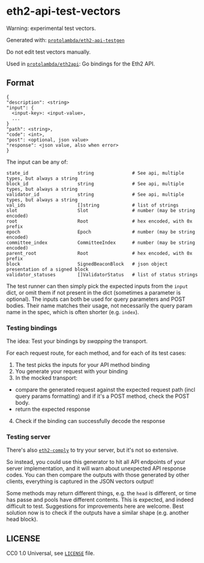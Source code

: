 # eth2-api-test-vectors

Warning: experimental test vectors.

Generated with: [`protolambda/eth2-api-testgen`](https://github.com/protolambda/eth2-api-testgen)

Do not edit test vectors manually.

Used in [`protolambda/eth2api`](https://github.com/protolambda/eth2api/): Go bindings for the Eth2 API.

## Format

```
{
"description": <string>
"input": {
  <input-key>: <input-value>,
  ...
}
"path": <string>,
"code": <int>,
"post": <optional, json value>
"response": <json value, also when error>
}
```

The input can be any of:
```
state_id                  string              # See api, multiple types, but always a string
block_id                  string              # See api, multiple types, but always a string
validator_id              string              # See api, multiple types, but always a string
val_ids                   []string            # list of strings
slot                      Slot                # number (may be string encoded)
root                      Root                # hex encoded, with 0x prefix
epoch                     Epoch               # number (may be string encoded)
committee_index           CommitteeIndex      # number (may be string encoded)
parent_root               Root                # hex encoded, with 0x prefix
block                     SignedBeaconBlock   # json object presentation of a signed block
validator_statuses        []ValidatorStatus   # list of status strings
```

The test runner can then simply pick the expected inputs from the `input` dict,
 or omit them if not present in the dict (sometimes a parameter is optional).
The inputs can both be used for query parameters and POST bodies. 
Their name matches their usage, not necessarily the query param name in the spec, which is often shorter (e.g. `index`).

### Testing bindings

The idea: Test your bindings by *swapping* the transport.

For each request route, for each method, and for each of its test cases:
1. The test picks the inputs for your API method binding
2. You generate your request with your binding
3. In the mocked transport:
  - compare the generated request against the expected request path (incl query params formatting) and if it's a POST method, check the POST body.
  - return the expected response
4. Check if the binding can successfully decode the response

### Testing server

There's also [`eth2-comply`](https://github.com/INFURA/eth2-comply/) to try your server, but it's not so extensive.

So instead, you could use this generator to hit all API endpoints of your server implementation, and it will warn about unexpected API response codes.
You can then compare the outputs with those generated by other clients, everything is captured in the JSON vectors output!

Some methods may return different things, e.g. the `head` is different, or time has passe and pools have different contents.
This is expected, and indeed difficult to test. Suggestions for improvements here are welcome.
Best solution now is to check if the outputs have a similar shape (e.g. another head block).

## LICENSE

CC0 1.0 Universal, see [`LICENSE`](./LICENSE) file.

